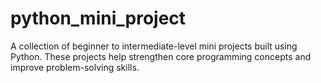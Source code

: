# python_mini_project
A collection of beginner to intermediate-level mini projects built using Python. These projects help strengthen core programming concepts and improve problem-solving skills.
